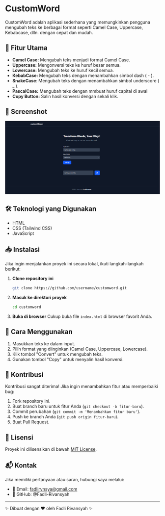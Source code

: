 # CustomWord

CustomWord adalah aplikasi sederhana yang memungkinkan pengguna mengubah teks ke berbagai format seperti Camel Case, Uppercase, Kebabcase, dlln. dengan cepat dan mudah.

## 🚀 Fitur Utama

- **Camel Case:** Mengubah teks menjadi format Camel Case.
- **Uppercase:** Mengonversi teks ke huruf besar semua.
- **Lowercase:** Mengubah teks ke huruf kecil semua.
- **KebabCase:** Mengubah teks dengan menambahkan simbol dash ( - ).
- **SnakeCase**: Mengubah teks dengan menambahkan simbol underscore ( \_ ).
- **PascalCase:** Mengubah teks dengan mmbuat huruf capital di awal
- **Copy Button:** Salin hasil konversi dengan sekali klik.

## 📸 Screenshot

![CustomWord Screenshot](./src/img/Screenshot.png)

## 🛠️ Teknologi yang Digunakan

- HTML
- CSS (Tailwind CSS)
- JavaScript

## 📥 Instalasi

Jika ingin menjalankan proyek ini secara lokal, ikuti langkah-langkah berikut:

1. **Clone repository ini**

   ```bash
   git clone https://github.com/username/customword.git
   ```

2. **Masuk ke direktori proyek**

   ```bash
   cd customword
   ```

3. **Buka di browser**
   Cukup buka file `index.html` di browser favorit Anda.

## 🎯 Cara Menggunakan

1. Masukkan teks ke dalam input.
2. Pilih format yang diinginkan (Camel Case, Uppercase, Lowercase).
3. Klik tombol "Convert" untuk mengubah teks.
4. Gunakan tombol "Copy" untuk menyalin hasil konversi.

## 🤝 Kontribusi

Kontribusi sangat diterima! Jika ingin menambahkan fitur atau memperbaiki bug:

1. Fork repository ini.
2. Buat branch baru untuk fitur Anda (`git checkout -b fitur-baru`).
3. Commit perubahan (`git commit -m 'Menambahkan fitur baru'`).
4. Push ke branch Anda (`git push origin fitur-baru`).
5. Buat Pull Request.

## 📄 Lisensi

Proyek ini dilisensikan di bawah [MIT License](LICENSE).

## 📬 Kontak

Jika memiliki pertanyaan atau saran, hubungi saya melalui:

- 📧 Email: [fadlirvnsya@gmail.com](mailto\:fadlirvnsyah@gmail.com)
- 🔗 GitHub: @Fadli-Rivansyah

---

✨ Dibuat dengan ❤️ oleh Fadli Rivansyah ✨


